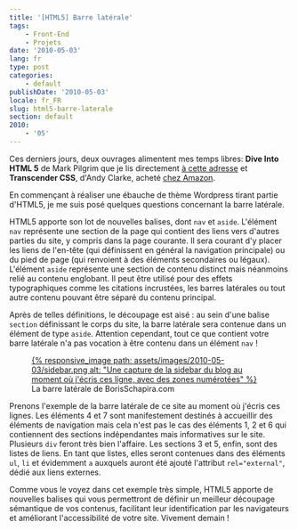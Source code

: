 ```yaml
---
title: '[HTML5] Barre latérale'
tags:
    - Front-End
    - Projets
date: '2010-05-03'
lang: fr
type: post
categories:
    - default
publishDate: '2010-05-03'
locale: fr_FR
slug: html5-barre-laterale
section: default
2010:
    - '05'
---
```


Ces derniers jours, deux ouvrages alimentent mes temps libres: **Dive Into HTML 5** de Mark Pilgrim que je lis directement [à cette adresse](http://diveintohtml5.info "&quot;Dive Into HMTL5&quot; by Mark Pilgrilm") et **Transcender CSS**, d'Andy Clarke, acheté [chez Amazon](http://www.amazon.fr/Transcender-CSS-Sublimez-design-web/dp/2212121075/ref=pd_rhf_p_t_4 "&quot;Transcender CSS&quot; by Andy Clarke on Amazon.fr").

En commençant à réaliser une ébauche de thème Wordpress tirant partie d'HTML5, je me suis posé quelques questions concernant la barre latérale.

<!--more-->

HTML5 apporte son lot de nouvelles balises, dont `nav` et `aside`. L'élément `nav` représente une section de la page qui contient des liens vers d'autres parties du site, y compris dans la page courante. Il sera courant d'y placer les liens de l'en-tête (qui définissent en général la navigation principale) ou du pied de page (qui renvoient à des éléments secondaires ou légaux). L'élément `aside` représente une section de contenu distinct mais néanmoins relié au contenu englobant. Il peut être utilisé pour des effets typographiques comme les citations incrustées, les barres latérales ou tout autre contenu pouvant être séparé du contenu principal.

Après de telles définitions, le découpage est aisé&nbsp;: au sein d'une balise `section` définissant le corps du site, la barre latérale sera contenue dans un élément de type `aside`. Attention cependant, tout ce que contient votre barre latérale n'a pas vocation à être contenu dans un élément `nav`&nbsp;!

<figure>
<a data-featherlight="image" href="/assets/images/2010-05-03/sidebar.png" title="Voir en plus grand">
      {% responsive_image path: assets/images/2010-05-03/sidebar.png alt: "Une capture de la sidebar du blog au moment où j'écris ces ligne, avec des zones numérotées" %}
  </a>
  <figcaption>La barre latérale de BorisSchapira.com</figcaption>
</figure>

Prenons l'exemple de la barre latérale de ce site au moment où j'écris ces lignes. Les éléments 4 et 7 sont manifestement destinés à accueillir des éléments de navigation mais cela n'est pas le cas des éléments 1, 2 et 6 qui contiennent des sections indépendantes mais informatives sur le site. Plusieurs `div` feront très bien l'affaire. Les sections 3 et 5, enfin, sont des listes de liens. En tant que listes, elles seront contenues dans des éléments `ul`, `li` et évidemment `a` auxquels auront été ajouté l'attribut `rel="external"`, dédié aux liens externes.

Comme vous le voyez dans cet exemple très simple, HTML5 apporte de nouvelles balises qui vous permettront de définir un meilleur découpage sémantique de vos contenus, facilitant leur identification par les navigateurs et améliorant l'accessibilité de votre site. Vivement demain&nbsp;!
